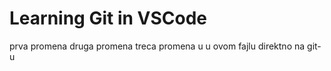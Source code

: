 # Learning Git in VSCode

prva promena
druga promena
treca promena u u ovom fajlu direktno na git-u
